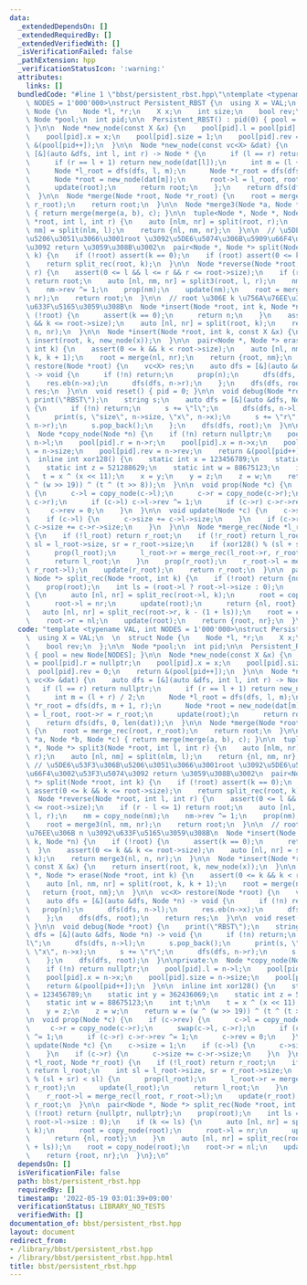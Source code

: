 ```yaml
---
data:
  _extendedDependsOn: []
  _extendedRequiredBy: []
  _extendedVerifiedWith: []
  _isVerificationFailed: false
  _pathExtension: hpp
  _verificationStatusIcon: ':warning:'
  attributes:
    links: []
  bundledCode: "#line 1 \"bbst/persistent_rbst.hpp\"\ntemplate <typename VAL, int\
    \ NODES = 1'000'000>\nstruct Persistent_RBST {\n  using X = VAL;\n  \n  struct\
    \ Node {\n    Node *l, *r;\n    X x;\n    int size;\n    bool rev;\n  };\n\n \
    \ Node *pool;\n  int pid;\n\n  Persistent_RBST() : pid(0) { pool = new Node[NODES];\
    \ }\n\n  Node *new_node(const X &x) {\n    pool[pid].l = pool[pid].r = nullptr;\n\
    \    pool[pid].x = x;\n    pool[pid].size = 1;\n    pool[pid].rev = 0;\n    return\
    \ &(pool[pid++]);\n  }\n\n  Node *new_node(const vc<X> &dat) {\n    auto dfs =\
    \ [&](auto &dfs, int l, int r) -> Node * {\n      if (l == r) return nullptr;\n\
    \      if (r == l + 1) return new_node(dat[l]);\n      int m = (l + r) / 2;\n\
    \      Node *l_root = dfs(dfs, l, m);\n      Node *r_root = dfs(dfs, m + 1, r);\n\
    \      Node *root = new_node(dat[m]);\n      root->l = l_root, root->r = r_root;\n\
    \      update(root);\n      return root;\n    };\n    return dfs(dfs, 0, len(dat));\n\
    \  }\n\n  Node *merge(Node *root, Node *r_root) {\n    root = merge_rec(root,\
    \ r_root);\n    return root;\n  }\n\n  Node *merge3(Node *a, Node *b, Node *c)\
    \ { return merge(merge(a, b), c); }\n\n  tuple<Node *, Node *, Node *> split3(Node\
    \ *root, int l, int r) {\n    auto [nlm, nr] = split(root, r);\n    auto [nl,\
    \ nm] = split(nlm, l);\n    return {nl, nm, nr};\n  }\n\n  // \u5DE6\u53F3\u306B\
    \u5206\u3051\u3066\u3001root \u3092\u5DE6\u5074\u306B\u5909\u66F4\u3002\u53F3\u5074\
    \u3092 return \u3059\u308B\u3002\n  pair<Node *, Node *> split(Node *root, int\
    \ k) {\n    if (!root) assert(k == 0);\n    if (root) assert(0 <= k && k <= root->size);\n\
    \    return split_rec(root, k);\n  }\n\n  Node *reverse(Node *root, int l, int\
    \ r) {\n    assert(0 <= l && l <= r && r <= root->size);\n    if (r - l <= 1)\
    \ return root;\n    auto [nl, nm, nr] = split3(root, l, r);\n    nm = copy_node(nm);\n\
    \    nm->rev ^= 1;\n    prop(nm);\n    update(nm);\n    root = merge3(nl, nm,\
    \ nr);\n    return root;\n  }\n\n  // root \u306E k \u756A\u76EE\u306B n \u3092\
    \u633F\u5165\u3059\u308B\n  Node *insert(Node *root, int k, Node *n) {\n    if\
    \ (!root) {\n      assert(k == 0);\n      return n;\n    }\n    assert(0 <= k\
    \ && k <= root->size);\n    auto [nl, nr] = split(root, k);\n    return merge3(nl,\
    \ n, nr);\n  }\n\n  Node *insert(Node *root, int k, const X &x) {\n    return\
    \ insert(root, k, new_node(x));\n  }\n\n  pair<Node *, Node *> erase(Node *root,\
    \ int k) {\n    assert(0 <= k && k < root->size);\n    auto [nl, nm, nr] = split(root,\
    \ k, k + 1);\n    root = merge(nl, nr);\n    return {root, nm};\n  }\n\n  vc<X>\
    \ restore(Node *root) {\n    vc<X> res;\n    auto dfs = [&](auto &dfs, Node *n)\
    \ -> void {\n      if (!n) return;\n      prop(n);\n      dfs(dfs, n->l);\n  \
    \    res.eb(n->x);\n      dfs(dfs, n->r);\n    };\n    dfs(dfs, root);\n    return\
    \ res;\n  }\n\n  void reset() { pid = 0; }\n\n  void debug(Node *root) {\n   \
    \ print(\"RBST\");\n    string s;\n    auto dfs = [&](auto &dfs, Node *n) -> void\
    \ {\n      if (!n) return;\n      s += \"l\";\n      dfs(dfs, n->l);\n      s.pop_back();\n\
    \      print(s, \"size\", n->size, \"x\", n->x);\n      s += \"r\";\n      dfs(dfs,\
    \ n->r);\n      s.pop_back();\n    };\n    dfs(dfs, root);\n  }\n\nprivate:\n\
    \  Node *copy_node(Node *n) {\n    if (!n) return nullptr;\n    pool[pid].l =\
    \ n->l;\n    pool[pid].r = n->r;\n    pool[pid].x = n->x;\n    pool[pid].size\
    \ = n->size;\n    pool[pid].rev = n->rev;\n    return &(pool[pid++]);\n  }\n\n\
    \  inline int xor128() {\n    static int x = 123456789;\n    static int y = 362436069;\n\
    \    static int z = 521288629;\n    static int w = 88675123;\n    int t;\n\n \
    \   t = x ^ (x << 11);\n    x = y;\n    y = z;\n    z = w;\n    return w = (w\
    \ ^ (w >> 19)) ^ (t ^ (t >> 8));\n  }\n\n  void prop(Node *c) {\n    if (c->rev)\
    \ {\n      c->l = copy_node(c->l);\n      c->r = copy_node(c->r);\n      swap(c->l,\
    \ c->r);\n      if (c->l) c->l->rev ^= 1;\n      if (c->r) c->r->rev ^= 1;\n \
    \     c->rev = 0;\n    }\n  }\n\n  void update(Node *c) {\n    c->size = 1;\n\
    \    if (c->l) {\n      c->size += c->l->size;\n    }\n    if (c->r) {\n     \
    \ c->size += c->r->size;\n    }\n  }\n\n  Node *merge_rec(Node *l_root, Node *r_root)\
    \ {\n    if (!l_root) return r_root;\n    if (!r_root) return l_root;\n    int\
    \ sl = l_root->size, sr = r_root->size;\n    if (xor128() % (sl + sr) < sl) {\n\
    \      prop(l_root);\n      l_root->r = merge_rec(l_root->r, r_root);\n      update(l_root);\n\
    \      return l_root;\n    }\n    prop(r_root);\n    r_root->l = merge_rec(l_root,\
    \ r_root->l);\n    update(r_root);\n    return r_root;\n  }\n\n  pair<Node *,\
    \ Node *> split_rec(Node *root, int k) {\n    if (!root) return {nullptr, nullptr};\n\
    \    prop(root);\n    int ls = (root->l ? root->l->size : 0);\n    if (k <= ls)\
    \ {\n      auto [nl, nr] = split_rec(root->l, k);\n      root = copy_node(root);\n\
    \      root->l = nr;\n      update(root);\n      return {nl, root};\n    }\n \
    \   auto [nl, nr] = split_rec(root->r, k - (1 + ls));\n    root = copy_node(root);\n\
    \    root->r = nl;\n    update(root);\n    return {root, nr};\n  }\n};\n"
  code: "template <typename VAL, int NODES = 1'000'000>\nstruct Persistent_RBST {\n\
    \  using X = VAL;\n  \n  struct Node {\n    Node *l, *r;\n    X x;\n    int size;\n\
    \    bool rev;\n  };\n\n  Node *pool;\n  int pid;\n\n  Persistent_RBST() : pid(0)\
    \ { pool = new Node[NODES]; }\n\n  Node *new_node(const X &x) {\n    pool[pid].l\
    \ = pool[pid].r = nullptr;\n    pool[pid].x = x;\n    pool[pid].size = 1;\n  \
    \  pool[pid].rev = 0;\n    return &(pool[pid++]);\n  }\n\n  Node *new_node(const\
    \ vc<X> &dat) {\n    auto dfs = [&](auto &dfs, int l, int r) -> Node * {\n   \
    \   if (l == r) return nullptr;\n      if (r == l + 1) return new_node(dat[l]);\n\
    \      int m = (l + r) / 2;\n      Node *l_root = dfs(dfs, l, m);\n      Node\
    \ *r_root = dfs(dfs, m + 1, r);\n      Node *root = new_node(dat[m]);\n      root->l\
    \ = l_root, root->r = r_root;\n      update(root);\n      return root;\n    };\n\
    \    return dfs(dfs, 0, len(dat));\n  }\n\n  Node *merge(Node *root, Node *r_root)\
    \ {\n    root = merge_rec(root, r_root);\n    return root;\n  }\n\n  Node *merge3(Node\
    \ *a, Node *b, Node *c) { return merge(merge(a, b), c); }\n\n  tuple<Node *, Node\
    \ *, Node *> split3(Node *root, int l, int r) {\n    auto [nlm, nr] = split(root,\
    \ r);\n    auto [nl, nm] = split(nlm, l);\n    return {nl, nm, nr};\n  }\n\n \
    \ // \u5DE6\u53F3\u306B\u5206\u3051\u3066\u3001root \u3092\u5DE6\u5074\u306B\u5909\
    \u66F4\u3002\u53F3\u5074\u3092 return \u3059\u308B\u3002\n  pair<Node *, Node\
    \ *> split(Node *root, int k) {\n    if (!root) assert(k == 0);\n    if (root)\
    \ assert(0 <= k && k <= root->size);\n    return split_rec(root, k);\n  }\n\n\
    \  Node *reverse(Node *root, int l, int r) {\n    assert(0 <= l && l <= r && r\
    \ <= root->size);\n    if (r - l <= 1) return root;\n    auto [nl, nm, nr] = split3(root,\
    \ l, r);\n    nm = copy_node(nm);\n    nm->rev ^= 1;\n    prop(nm);\n    update(nm);\n\
    \    root = merge3(nl, nm, nr);\n    return root;\n  }\n\n  // root \u306E k \u756A\
    \u76EE\u306B n \u3092\u633F\u5165\u3059\u308B\n  Node *insert(Node *root, int\
    \ k, Node *n) {\n    if (!root) {\n      assert(k == 0);\n      return n;\n  \
    \  }\n    assert(0 <= k && k <= root->size);\n    auto [nl, nr] = split(root,\
    \ k);\n    return merge3(nl, n, nr);\n  }\n\n  Node *insert(Node *root, int k,\
    \ const X &x) {\n    return insert(root, k, new_node(x));\n  }\n\n  pair<Node\
    \ *, Node *> erase(Node *root, int k) {\n    assert(0 <= k && k < root->size);\n\
    \    auto [nl, nm, nr] = split(root, k, k + 1);\n    root = merge(nl, nr);\n \
    \   return {root, nm};\n  }\n\n  vc<X> restore(Node *root) {\n    vc<X> res;\n\
    \    auto dfs = [&](auto &dfs, Node *n) -> void {\n      if (!n) return;\n   \
    \   prop(n);\n      dfs(dfs, n->l);\n      res.eb(n->x);\n      dfs(dfs, n->r);\n\
    \    };\n    dfs(dfs, root);\n    return res;\n  }\n\n  void reset() { pid = 0;\
    \ }\n\n  void debug(Node *root) {\n    print(\"RBST\");\n    string s;\n    auto\
    \ dfs = [&](auto &dfs, Node *n) -> void {\n      if (!n) return;\n      s += \"\
    l\";\n      dfs(dfs, n->l);\n      s.pop_back();\n      print(s, \"size\", n->size,\
    \ \"x\", n->x);\n      s += \"r\";\n      dfs(dfs, n->r);\n      s.pop_back();\n\
    \    };\n    dfs(dfs, root);\n  }\n\nprivate:\n  Node *copy_node(Node *n) {\n\
    \    if (!n) return nullptr;\n    pool[pid].l = n->l;\n    pool[pid].r = n->r;\n\
    \    pool[pid].x = n->x;\n    pool[pid].size = n->size;\n    pool[pid].rev = n->rev;\n\
    \    return &(pool[pid++]);\n  }\n\n  inline int xor128() {\n    static int x\
    \ = 123456789;\n    static int y = 362436069;\n    static int z = 521288629;\n\
    \    static int w = 88675123;\n    int t;\n\n    t = x ^ (x << 11);\n    x = y;\n\
    \    y = z;\n    z = w;\n    return w = (w ^ (w >> 19)) ^ (t ^ (t >> 8));\n  }\n\
    \n  void prop(Node *c) {\n    if (c->rev) {\n      c->l = copy_node(c->l);\n \
    \     c->r = copy_node(c->r);\n      swap(c->l, c->r);\n      if (c->l) c->l->rev\
    \ ^= 1;\n      if (c->r) c->r->rev ^= 1;\n      c->rev = 0;\n    }\n  }\n\n  void\
    \ update(Node *c) {\n    c->size = 1;\n    if (c->l) {\n      c->size += c->l->size;\n\
    \    }\n    if (c->r) {\n      c->size += c->r->size;\n    }\n  }\n\n  Node *merge_rec(Node\
    \ *l_root, Node *r_root) {\n    if (!l_root) return r_root;\n    if (!r_root)\
    \ return l_root;\n    int sl = l_root->size, sr = r_root->size;\n    if (xor128()\
    \ % (sl + sr) < sl) {\n      prop(l_root);\n      l_root->r = merge_rec(l_root->r,\
    \ r_root);\n      update(l_root);\n      return l_root;\n    }\n    prop(r_root);\n\
    \    r_root->l = merge_rec(l_root, r_root->l);\n    update(r_root);\n    return\
    \ r_root;\n  }\n\n  pair<Node *, Node *> split_rec(Node *root, int k) {\n    if\
    \ (!root) return {nullptr, nullptr};\n    prop(root);\n    int ls = (root->l ?\
    \ root->l->size : 0);\n    if (k <= ls) {\n      auto [nl, nr] = split_rec(root->l,\
    \ k);\n      root = copy_node(root);\n      root->l = nr;\n      update(root);\n\
    \      return {nl, root};\n    }\n    auto [nl, nr] = split_rec(root->r, k - (1\
    \ + ls));\n    root = copy_node(root);\n    root->r = nl;\n    update(root);\n\
    \    return {root, nr};\n  }\n};\n"
  dependsOn: []
  isVerificationFile: false
  path: bbst/persistent_rbst.hpp
  requiredBy: []
  timestamp: '2022-05-19 03:01:39+09:00'
  verificationStatus: LIBRARY_NO_TESTS
  verifiedWith: []
documentation_of: bbst/persistent_rbst.hpp
layout: document
redirect_from:
- /library/bbst/persistent_rbst.hpp
- /library/bbst/persistent_rbst.hpp.html
title: bbst/persistent_rbst.hpp
---
```

